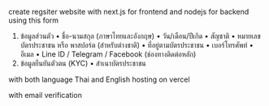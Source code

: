 create regsiter website with next.js for frontend and nodejs for backend using this form
1. ข้อมูลส่วนตัว
 • ชื่อ-นามสกุล (ภาษาไทยและอังกฤษ)
 • วัน/เดือน/ปีเกิด
 • สัญชาติ
 • หมายเลขบัตรประชาชน หรือ พาสปอร์ต (สำหรับต่างชาติ)
 • ที่อยู่ตามบัตรประชาชน
 • เบอร์โทรศัพท์
 • อีเมล
 • Line ID / Telegram / Facebook (ช่องทางติดต่อหลัก)
 2. ข้อมูลยืนยันตัวตน (KYC)
 • สำเนาบัตรประชาชน

 with both language Thai and English
 hosting on vercel

 with email verification